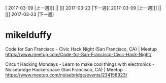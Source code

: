[ 2017-03-09 |上一週]]] || [[[ 2017-03-23 |下一週]( 2017-03-09 |上一週]]] || [[[ 2017-03-23 |下一週)



# mikelduffy

Code for San Francisco - Civic Hack Night (San Francisco, CA) | Meetup
<https://www.meetup.com/Code-for-San-Francisco-Civic-Hack-Night/>  

Circuit Hacking Mondays - Learn to make cool things with electronics - Noisebridge Hackerspace (San Francisco, CA) | Meetup
<https://www.meetup.com/noisebridge/events/234158923/>  